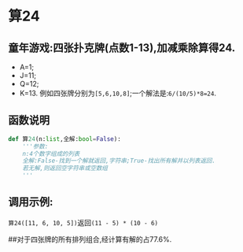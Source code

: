 # 算24
## 童年游戏:四张扑克牌(点数1-13),加减乘除算得24.
- A=1;
- J=11;
- Q=12;
- K=13.
例如四张牌分别为`[5,6,10,8]`;一个解法是:`6/(10/5)*8=24`.

## 函数说明
```python
def 算24(n:list,全解:bool=False):
    '''参数:
    n:4个数字组成的列表
    全解:False-找到一个解就返回,字符串;True-找出所有解并以列表返回.
    若无解,则返回空字符串或空数组
    '''
```
## 调用示例:
`算24([11, 6, 10, 5])`返回`(11 - 5) * (10 - 6)`


##对于四张牌的所有排列组合,经计算有解的占77.6%.
